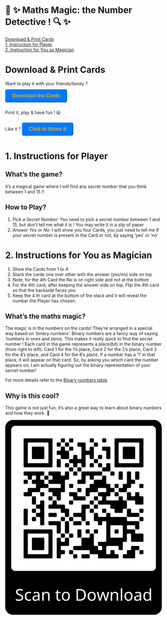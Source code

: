 # 🎩 ✨ Maths Magic: the Number Detective ! 🔍 ✨

[Download & Print Cards](#download--print-cards)<br>
[1. Instruction for Player](#1-instructions-for-player)<br>
[2. Instruction for You as Magician](#2-instructions-for-you-as-magician)<br>

# Download & Print Cards

Want to play it with your friends/family ?<br>
<button class="my-button" onclick="window.location.href='./downloads/1-to-15-number-finder.pdf'" id="download-button">Download the Cards</button>

Print it, play & have fun ! 😃 <br>

Like it ? <button class="my-button" id="share-button">Click to Share it</button>

<div style="display: none;">

<style>
  .my-button {
    margin-top: 10px;
    margin-bottom: 10px;
    padding: 10px 20px;
    font-size: 16px;
    font-weight: bold;
    color: orange;
    border-radius: 5px;
    background-color: #007bff;
    border-color: #007bff;
  }


</style>

<script>
  const shareButton = document.getElementById("share-button");

shareButton.addEventListener("click", async () => {
try {
await navigator.share({
title: "Maths Magic",
text: "download and play the number detective game",
url: "https://my-ski-projects.github.io/number-detective/",
});
} catch (error) {
console.error("Error sharing:", error);
}
});
</script>

</div>

# 1. Instructions for Player

## What’s the game?

It’s a magical game where I will find any secret number that you think between 1 and 15 !!

## How to Play?

1. _Pick a Secret Number:_ You need to pick a secret number between 1 and 15, but don’t tell me what it is ! You may write it in a slip of paper
2. _Answer Yes or No:_ I will show you four Cards, you just need to tell me If your secret number is present in the Card or not, by saying ‘yes’ or ‘no’

# 2. Instructions for You as Magician

1. Show the Cards from 1 to 4
2. Stack the cards one over other with the answer (yes/no) side on top
3. Note, for the 4th Card the No is on right side and not at the bottom
4. For the 4th card, after keeping the answer side on top, Flip the 4th card so that the backside faces you
5. Keep the 4 th card at the bottom of the stack and it will reveal the number the Player has chosen.

## What’s the maths magic?

The magic is in the numbers on the cards! They’re arranged in a special way based on ‘binary numbers’. Binary numbers are a fancy way of saying ‘numbers in ones and zeros. This makes it really quick to find the secret number !
Each card in the game represents a place(bit) in the binary number (from right to left): Card 1 for the 1’s place, Card 2 for the 2’s place, Card 3 for the 4’s place, and Card 4 for the 8’s place. If a number has a ‘1’ in that place, it will appear on that card. So, by asking you which card the number appears on, I am actually figuring out the binary representation of your secret number!

For more details refer to the [Binary numbers table](./assets/binary.pdf)

## Why is this cool?

This game is not just fun, it’s also a great way to learn about binary numbers and how they work. 🎈

![QR Code](./assets/qr.png)
